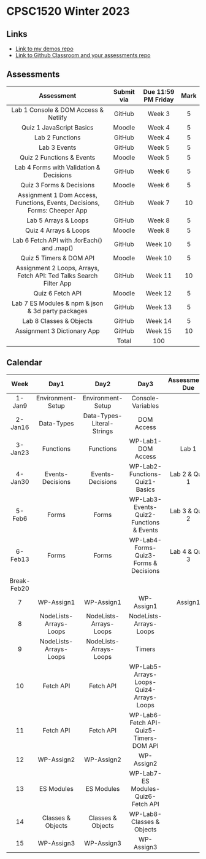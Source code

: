 # CPSC1520 Winter 2023

## Links

- [Link to my demos repo](https://github.com/RobbinLawJavaScript/javascript-demos.git)
- [Link to Github Classroom and your assessments repo]()

## Assessments

|Assessment|Submit via|Due 11:59 PM Friday|Mark|
|:-:|:-:|:-:|:-:|
|Lab 1 Console & DOM Access & Netlify|GitHub|Week 3|5
|Quiz 1 JavaScript Basics|Moodle|Week 4|5
|Lab 2 Functions|GitHub|Week 4|5
|Lab 3 Events|GitHub|Week 5|5
|Quiz 2 Functions & Events|Moodle|Week 5|5
|Lab 4 Forms with Validation & Decisions|GitHub|Week 6|5
|Quiz 3 Forms & Decisions|Moodle|Week 6|5
|Assignment 1 Dom Access, Functions, Events, Decisions, Forms: Cheeper App|GitHub|Week 7|10
|Lab 5 Arrays & Loops|GitHub|Week 8|5
|Quiz 4 Arrays & Loops|Moodle|Week 8|5
|Lab 6 Fetch API with .forEach() and .map()|GitHub|Week 10|5
|Quiz 5 Timers & DOM API|Moodle|Week 10|5
|Assignment 2 Loops, Arrays, Fetch API: Ted Talks Search Filter App|GitHub|Week 11|10
|Quiz 6 Fetch API|Moodle|Week 12|5
|Lab 7 ES Modules & npm & json & 3d party packages|GitHub|Week 13|5
|Lab 8 Classes & Objects|GitHub|Week 14|5
|Assignment 3 Dictionary App|GitHub|Week 15|10
||Total|100||

## Calendar

|Week|Day1|Day2|Day3|Assessments Due|
|:-:|:-:|:-:|:-:|:-:|
|1-Jan9|Environment-Setup|Environment-Setup|Console-Variables|
|2-Jan16|Data-Types|Data-Types-Literal-Strings|DOM Access|
|3-Jan23|Functions|Functions|WP-Lab1-DOM Access|Lab 1|
|4-Jan30|Events-Decisions|Events-Decisions|WP-Lab2-Functions-Quiz1-Basics|Lab 2 & Quiz 1|
|5-Feb6|Forms|Forms|WP-Lab3-Events-Quiz2-Functions & Events|Lab 3 & Quiz 2|
|6-Feb13|Forms|Forms|WP-Lab4-Forms-Quiz3-Forms & Decisions|Lab 4 & Quiz 3|
|Break-Feb20||||
|7|WP-Assign1|WP-Assign1|WP-Assign1|Assign1|
|8|NodeLists-Arrays-Loops|NodeLists-Arrays-Loops|NodeLists-Arrays-Loops|
|9|NodeLists-Arrays-Loops|NodeLists-Arrays-Loops|Timers|
|10|Fetch API|Fetch API|WP-Lab5-Arrays-Loops-Quiz4-Arrays-Loops|
|11|Fetch API|Fetch API|WP-Lab6-Fetch API-Quiz5-Timers-DOM API|
|12|WP-Assign2|WP-Assign2|WP-Assign2|
|13|ES Modules|ES Modules|WP-Lab7-ES Modules-Quiz6-Fetch API|
|14|Classes & Objects|Classes & Objects|WP-Lab8-Classes & Objects|
|15|WP-Assign3|WP-Assign3|WP-Assign3|
